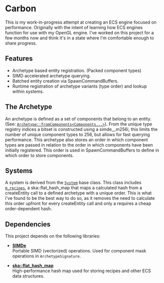 # Carbon 
This is my work-in-progress attempt at creating an ECS engine focused on performance.
Originally with the intent of learning how ECS engines function for use with my OpenGL engine.
I've worked on this project for a few months now and think it's in a state where I'm comfortable enough to share progress. 

## Features
- Archetype based entity registration. (Packed component types)
- SIMD accelerated archetype querying. 
- Batched entity creation via SpawnCommandBuffers.
- Runtime registration of archetype variants (type order) and lookup within systems.

## The Archetype
An archetype is defined as a set of components that belong to an entity. (See: [`Archetype::fromComponents<Components...>`](https://github.com/cfranssens/Carbon/blob/master/include/ecs/archetype.hpp#L20-L48)).
From the unique type registry indices a bitset is constructed using a simde__m256i, this limits the number of unique component types to 256, but allows for fast querying performance. 
This archetype also stores an order in which component types are passed in relation to the order in which components have been initially registered. 
This order is used in SpawnCommandBuffers to define in which order to store components. 

## Systems 
A system is derived from the [`System`](https://github.com/cfranssens/Carbon/blob/master/include/ecs/system.hpp#L17-L55) base class. This class includes [`m_recipes`](https://github.com/cfranssens/Carbon/blob/master/include/ecs/system.hpp#L54), 
a ska::flat_hash_map that maps a calculated hash from a createEntity call to a defined archetype with a unique order. This is what I've found to be the best way to do so, 
as it removes the need to calculate this order upfront for every createEntity call and only a requires a cheap order-dependent hash.  

## Dependencies
This project depends on the following libraries:

- **[SIMDe](https://github.com/simd-everywhere/simde)**  
  Portable SIMD (vectorized) operations. Used for component mask operations in `ArchetypeSignature`.

- **[ska::flat_hash_map](https://github.com/skarupke/flat_hash_map)**  
  High-performance hash map used for storing recipes and other ECS data structures.
